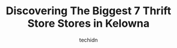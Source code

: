 ---
layout: ampstory
image: https://i0.wp.com/www.auto.or.id/wp-content/uploads/2023/06/ithrift-0-kelowna-1686325416.jpeg?resize=640,853
author: techidn
featured: false
description: Kelowna, British Columbia, Canada is a haven for Thrift Store enthusiasts, boasting an impressive array of 7 top-notch establishments. Whether youre a seasoned connoisseur or simply curious
title: Discovering The Biggest 7 Thrift Store Stores in Kelowna
cover:
   title: Discovering The Biggest 7 Thrift Store Stores in Kelowna
   subtitle: AUTO.OR.ID
   background: https://www.auto.or.id/wp-content/uploads/2023/06/ithrift-0-kelowna-1686325416.jpeg

pages: 
 - layout: thirds
   top: <h1>#1 The Salvation Army Thrift Store - Kelowna/Rutland</h1>
   bottom: "<p>Maybe its time to reopen change rooms since covid is no longer a thing Most people shop at thrift stores because they cant afford to buy new but what a waste of money</p>"
   background: https://www.auto.or.id/wp-content/uploads/2023/06/ithrift-1-kelowna-1686325417.jpeg
   backgroundblur: true
 - layout: thirds
   top: <h1>#2 Second Tyme Around & LC Fashions, Quality Consigned clothing</h1>
   bottom: "<p>100 &120, 2000 Spall Rd, Kelowna, BC V1Y 9P6, Canada</p>"
   background: https://www.auto.or.id/wp-content/uploads/2023/06/ithrift-2-kelowna-1686325418.jpeg
   cta:
      link: https://www.auto.or.id/discovering-the-biggest-7-thrift-store-stores-in-kelowna/
      text: Discovering The Biggest 7 Thrift Store Stores in Kelowna
 - layout: thirds
   top: <h1>#3 S.H.A.R.E Society Thrift Store</h1>
   bottom: "<p>581 Gaston Ave, Kelowna, BC V1Y 7E6, Canada</p>"
   background: https://images.unsplash.com/photo-1639928845176-2804838ca715?ixlib=rb-4.0.3&ixid=MnwxMjA3fDB8MHxwaG90by1wYWdlfHx8fGVufDB8fHx8&auto=format&fit=crop&w=640&h=853&q=80
   cta:
      link: https://www.auto.or.id/discovering-the-biggest-7-thrift-store-stores-in-kelowna/
      text: Discovering The Biggest 7 Thrift Store Stores in Kelowna
 - layout: thirds
   top: <h1>#4 Mission Thrift Store Kelowna</h1>
   bottom: "<p>1889 Springfield Rd Unit 120, Kelowna, BC V1Y 5V5, Canada</p>"
   background: https://images.unsplash.com/photo-1532245128003-3db26c775465?ixlib=rb-4.0.3&ixid=MnwxMjA3fDB8MHxwaG90by1wYWdlfHx8fGVufDB8fHx8&auto=format&fit=crop&w=640&h=853&q=80
   cta:
      link: https://www.auto.or.id/discovering-the-biggest-7-thrift-store-stores-in-kelowna/
      text: Discovering The Biggest 7 Thrift Store Stores in Kelowna
 - layout: thirds
   top: <h1>#5 Lost Together</h1>
   bottom: "<p>287 Bernard Ave, Kelowna, BC V1Y 6N2, Canada</p>"
   background: https://images.unsplash.com/photo-1555428691-388bb2e62bbb?ixlib=rb-4.0.3&ixid=MnwxMjA3fDB8MHxwaG90by1wYWdlfHx8fGVufDB8fHx8&auto=format&fit=crop&w=640&h=853&q=80
   cta:
      link: https://www.auto.or.id/discovering-the-biggest-7-thrift-store-stores-in-kelowna/
      text: Discovering The Biggest 7 Thrift Store Stores in Kelowna
 - layout: thirds
   top: <h1>#6 Kelownas Gospel Mission Thrift Store</h1>
   bottom: "<p>125 Roxby Rd, Kelowna, BC V1X 8A4, Canada</p>"
   background: https://images.unsplash.com/photo-1630381933629-1ea495aab22d?ixlib=rb-4.0.3&ixid=MnwxMjA3fDB8MHxwaG90by1wYWdlfHx8fGVufDB8fHx8&auto=format&fit=crop&w=640&h=853&q=80
   cta:
      link: https://www.auto.or.id/discovering-the-biggest-7-thrift-store-stores-in-kelowna/
      text: Discovering The Biggest 7 Thrift Store Stores in Kelowna
 - layout: thirds
   top: <h1>#7 MCC Thrift Shop</h1>
   bottom: "<p>155 Rutland Rd S, Kelowna, BC V1X 2Z3, Canada</p>"
   background: https://images.unsplash.com/photo-1554708893-e11aa45b9bbf?ixlib=rb-4.0.3&ixid=MnwxMjA3fDB8MHxwaG90by1wYWdlfHx8fGVufDB8fHx8&auto=format&fit=crop&w=640&h=853&q=80
   cta:
      link: https://www.auto.or.id/discovering-the-biggest-7-thrift-store-stores-in-kelowna/
      text: Discovering The Biggest 7 Thrift Store Stores in Kelowna
 - layout: thirds
   middle: Continue reading...
   background: https://images.unsplash.com/photo-1598870113763-84b6f70c0fb3?ixlib=rb-4.0.3&ixid=MnwxMjA3fDB8MHxwaG90by1wYWdlfHx8fGVufDB8fHx8&auto=format&fit=crop&w=640&h=853&q=80
   cta:
      link: https://www.auto.or.id/discovering-the-biggest-7-thrift-store-stores-in-kelowna/
      text: Discovering The Biggest 7 Thrift Store Stores in Kelowna

---